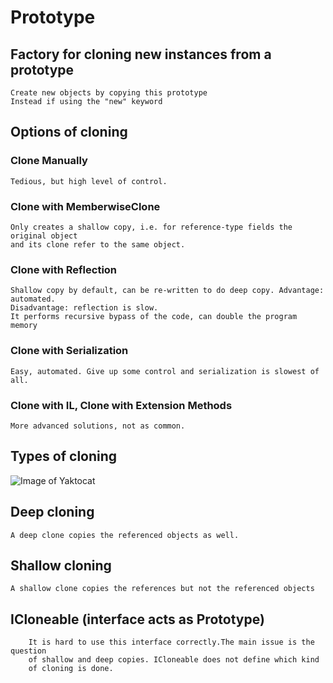 # Prototype

## Factory for cloning new instances from a prototype
```	
Create new objects by copying this prototype
Instead if using the "new" keyword
```

## Options of cloning

### Clone Manually
```
Tedious, but high level of control.
```

### Clone with MemberwiseClone
```
Only creates a shallow copy, i.e. for reference-type fields the original object 
and its clone refer to the same object.
```

### Clone with Reflection
```
Shallow copy by default, can be re-written to do deep copy. Advantage: automated.
Disadvantage: reflection is slow.
It performs recursive bypass of the code, can double the program memory
```
### Clone with Serialization
```
Easy, automated. Give up some control and serialization is slowest of all.	
```
### Clone with IL, Clone with Extension Methods
```
More advanced solutions, not as common.	
```

## Types of cloning
![Image of Yaktocat](http://www.csharp411.com/wp-content/uploads/2008/05/objectclone.jpg)
## Deep cloning 
```
A deep clone copies the referenced objects as well.
```

## Shallow cloning
```
A shallow clone copies the references but not the referenced objects
```

## ICloneable (interface acts as Prototype)
```
	It is hard to use this interface correctly.The main issue is the question
	of shallow and deep copies. ICloneable does not define which kind
	of cloning is done.
```


